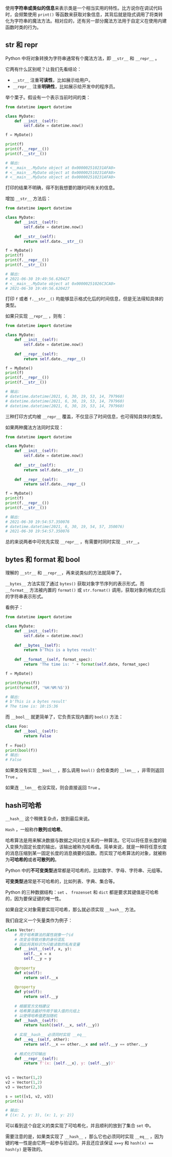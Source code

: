使用**字符串或类似的信息**来表示类是一个相当实用的特性。比方说你在调试代码时，会频繁使用 `print()` 等函数来获取对象信息，其背后就是隐式调用了将类转化为字符串的魔法方法。相对应的，还有另一部分魔法方法用于自定义在使用内建函数时类的行为。

## str 和 repr

Python 中将对象转换为字符串通常有个魔法方法，即 `__str__` 和 `__repr__` 。

它两有什么区别呢？让我们先看结论：

- `__str__` 注重**可读性**，比如展示给用户。
- `__repr__` 注重**明确性**，比如展示给开发中的程序员。

举个栗子。假设有一个表示当前时间的类：

```python
from datetime import datetime

class MyDate:
    def __init__(self):
        self.date = datetime.now()

f = MyDate()

print(f)
print(f.__repr__())
print(f.__str__())

# 输出:
# <__main__.MyDate object at 0x000002510231AFA0>
# <__main__.MyDate object at 0x000002510231AFA0>
# <__main__.MyDate object at 0x000002510231AFA0>
```

打印的结果不明确，得不到我想要的跟时间有关的信息。

增加 `__str__` 方法后：

```python
from datetime import datetime

class MyDate:
    def __init__(self):
        self.date = datetime.now()
        
    def __str__(self):
        return self.date.__str__()

f = MyDate()
print(f)
print(f.__repr__())
print(f.__str__())

# 输出:
# 2021-06-30 19:49:56.620427
# <__main__.MyDate object at 0x00000251026C3CA0>
# 2021-06-30 19:49:56.620427
```

打印 `f` 或者 `f.__str__()` 均能够显示格式化后的时间信息，但是无法得知具体的类型。

如果只实现 `__repr__` ，则有：

```python
from datetime import datetime

class MyDate:
    def __init__(self):
        self.date = datetime.now()
    
    def __repr__(self):
        return self.date.__repr__()

f = MyDate()
print(f)
print(f.__repr__())
print(f.__str__())

# 输出:
# datetime.datetime(2021, 6, 30, 19, 53, 14, 797960)
# datetime.datetime(2021, 6, 30, 19, 53, 14, 797960)
# datetime.datetime(2021, 6, 30, 19, 53, 14, 797960)
```

三种打印方式均被 `__repr__` 覆盖，不仅显示了时间信息，也可得知具体的类型。

如果两种魔法方法同时实现：

```python
from datetime import datetime

class MyDate:
    def __init__(self):
        self.date = datetime.now()
        
    def __str__(self):
        return self.date.__str__()
    
    def __repr__(self):
        return self.date.__repr__()

f = MyDate()
print(f)
print(f.__repr__())
print(f.__str__())

# 输出:
# 2021-06-30 19:54:57.350076
# datetime.datetime(2021, 6, 30, 19, 54, 57, 350076)
# 2021-06-30 19:54:57.350076
```

总的来说两者中可优先实现 `__repr__` ，有需要时同时实现 `__str__`。

## bytes 和 format 和 bool

理解的 `__str__` 和 `__repr__`，再来说类似的方法就简单了。

`__bytes__` 方法实现了通过 `bytes()` 获取对象字节序列的表示形式。而 `__format__` 方法被内置的 `format()` 或 `str.format()` 调用，获取对象的格式化后的字符串表示形式。

看例子：

```python
from datetime import datetime

class MyDate:
    def __init__(self):
        self.date = datetime.now()
        
    def __bytes__(self):
        return b'This is a bytes result'
    
    def __format__(self, format_spec):
        return 'The time is: ' + format(self.date, format_spec)

f = MyDate()

print(bytes(f))
print(format(f, '%H:%M:%S'))

# 输出:
# b'This is a bytes result'
# The time is: 10:15:36
```

而 `__bool__` 就更简单了，它负责实现内置的 `bool()` 方法：

```python
class Foo:
    def __bool__(self):
        return False
    
f = Foo()
print(bool(f))
# 输出:
# False
```

如果类没有实现 `__bool__` ，那么调用 `bool()` 会检查类的 `__len__` ，非零则返回 `True` 。

如果连 `__len__` 也没实现，则会直接返回 `True` 。

## hash可哈希

`__hash__` 这个稍微复杂点，放到最后来说。

`Hash` ，一般称作**散列**或**哈希**。

哈希算法是用来解决数据与数据之间对应关系的一种算法。它可以将任意长度的输入变换为固定长度的输出，该输出被称为哈希值。简单来说，就是一种将任意长度的消息压缩到某一固定长度的消息摘要的函数。而实现了哈希算法的对象，就被称为**可哈希的**或者**可散列的**。

Python 中的**不可变类型**通常都是可哈希的，比如数字、字母、字符串、元组等。

**可变类型**通常是不可哈希的，比如列表、字典、集合等。

Python 的三种数据结构：`set` 、 `frozenset` 和 `dict` 都是要求其键值是可哈希的，因为要保证键的唯一性。

如果自定义对象需要实现可哈希，那么就必须实现 `__hash__` 方法。

我们自定义一个矢量类作为例子：

```python
class Vector:
    # 用于哈希算法的属性就像一个id
    # 改变会导致对象的身份混乱
    # 因此将其标识为只能读取的私有变量
    def __init__(self, x, y):
        self.__x = x
        self.__y = y
        
    @property
    def x(self):
        return self.__x
    
    @property
    def y(self):
        return self.__y
    
    # 根据官方文档建议
    # 哈希算法最好作用于输入值的元组上
    # 以使得哈希值更加随机
    def __hash__(self):
        return hash((self.__x, self.__y))
    
    # 实现__hash__ 必须同时实现 __eq__
    def __eq__(self, other):
        return self.__x == other.__x and self.__y == other.__y
    
    # 格式化打印输出
    def __repr__(self):
        return f'(x: {self.__x}, y: {self.__y})'
    
    
v1 = Vector(1,2)
v2 = Vector(1,2)
v3 = Vector(2,3)

s = set([v1, v2, v3])
print(s)

# 输出:
# {(x: 2, y: 3), (x: 1, y: 2)}
```

可以看到这个自定义的类实现了可哈希化，并且顺利的放到了集合 `set` 中。

需要注意的是，如果类实现了 `__hash__` ，那么它也必须同时实现 `__eq__` ，因为键的唯一性是由它两一起参与验证的。并且还应该保证 `x==y` 和 `hash(x) == hash(y)` 是等效的。

